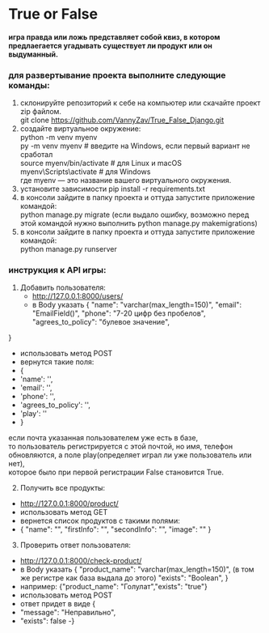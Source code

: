 # True or False

#### игра правда или ложь представляет собой квиз, в котором предлаегается угадывать существует ли продукт или он выдуманный.

### для развертывание проекта выполните следующие команды:
1. склонируйте репозиторий к себе на компьютер или скачайте проект zip файлом.<br/>
   git clone https://github.com/VannyZav/True_False_Django.git
2. создайте виртуальное окружение:<br/>
   python -m venv myenv<br/>
   py -m venv myenv   # введите на Windows, если первый вариант не сработал<br/>
   source myenv/bin/activate  # для Linux и macOS<br/>
   myenv\Scripts\activate     # для Windows<br/>
   где myenv — это название вашего виртуального окружения.<br/>
3. установите зависимости pip install -r requirements.txt
4. в консоли зайдите в папку проекта и оттуда запустите приложение командой:<br/>
python manage.py migrate (если выдало ошибку, возможно перед этой командой нужно выполнить python manage.py makemigrations) 
6. в консоли зайдите в папку проекта и оттуда запустите приложение командой:<br/>
python manage.py runserver 

### инструкция к API игры:

1. Добавить пользователя:<br/>
   - http://127.0.0.1:8000/users/
   - в Body указать { 
     "name": "varchar(max_length=150)",
     "email": "EmailField()",
     "phone": "7-20 цифр без пробелов",
     "agrees_to_policy": "булевое значение",
     
}
   - использовать метод POST
   - вернутся такие поля:
   - {
   -  'name': '',
   -  'email': '',
   -  'phone': '',
   -  'agrees_to_policy': '',
   -  'play': ''
   -  }

если почта указанная пользователем уже есть в базе,<br/>
то пользователь регистрируется с этой почтой, но имя, телефон обновляются, а поле play(определяет играл ли уже пользователь или нет),<br/>
которое было при первой регистрации False становится True.<br/>

2. Получить все продукты:<br/>
- http://127.0.0.1:8000/product/
- использовать метод GET
- вернется список продуктов с такими полями:
-  {
        "name": "",
        "firstInfo": "",
        "secondInfo": "",
        "image": ""
    }

3. Проверить ответ пользователя:<br/>
- http://127.0.0.1:8000/check-product/
- в Body указать { 
     "product_name": "varchar(max_length=150)", (в том же регистре как база выдала до этого)
     "exists": "Boolean", 
}
- например: {"product_name": "Голулат","exists": "true"}
- использовать метод POST
- ответ придет в виде {
-   "message": "Неправильно",
-   "exists": false
-}
